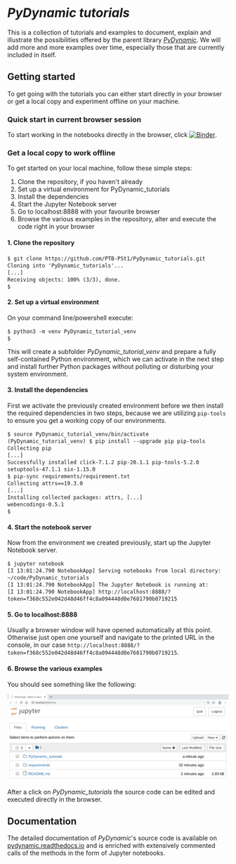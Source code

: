 # _PyDynamic tutorials_

This is a collection of tutorials and examples to document, explain and illustrate the possibilities offered by the parent library [_PyDynamic_](https://github.com/PTB-PSt1/). We will add more and more examples over time, especially those that are currently included in  itself.

## Getting started

To get going with the tutorials you can either start directly in your browser or get
 a local copy and experiment offline on your machine.
 
 ### Quick start in current browser session
 
To start working in the notebooks directly in the browser, click [![Binder](https://mybinder.org/badge_logo.svg)](https://mybinder.org/v2/gh/PTB-PSt1/PyDynamic_tutorials/master).
 
 ### Get a local copy to work offline

To get started on your local machine, follow these simple steps:

1. Clone the repository, if you haven't already
1. Set up a virtual environment for PyDynamic_tutorials
1. Install the dependencies
1. Start the Jupyter Notebook server
1. Go to localhost:8888 with your favourite browser
1. Browse the various examples in the repository, alter and execute the code right in
   your browser

#### 1. Clone the repository

```shell
$ git clone https://github.com/PTB-PSt1/PyDynamic_tutorials.git
Cloning into 'PyDynamic_tutorials'...
[...]
Receiving objects: 100% (3/3), done.
$
```

#### 2. Set up a virtual environment

On your command line/powershell execute:

```shell
$ python3 -m venv PyDynamic_tutorial_venv
$
```

This will create a subfolder _PyDynamic_tutorial_venv_ and prepare a fully
self-contained Python environment, which we can activate in the next step and install
further Python packages without polluting or disturbing your system environment.

#### 3. Install the dependencies

First we activate the previously created environment before we then install the required
dependencies in two steps, because we are utilizing `pip-tools` to ensure you get a
working copy of our environments.

```shell
$ source PyDynamic_tutorial_venv/bin/activate
(PyDynamic_tutorial_venv) $ pip install --upgrade pip pip-tools
Collecting pip
[...]
Successfully installed click-7.1.2 pip-20.1.1 pip-tools-5.2.0 setuptools-47.1.1 six-1.15.0
$ pip-sync requirements/requirement.txt
Collecting attrs==19.3.0
[...]
Installing collected packages: attrs, [...]
webencodings-0.5.1
$
```

#### 4. Start the notebook server

Now from the environment we created previously, start up the Jupyter Notebook server.

```shell
$ jupyter notebook
[I 13:01:24.790 NotebookApp] Serving notebooks from local directory: ~/code/PyDynamic_tutorials
[I 13:01:24.790 NotebookApp] The Jupyter Notebook is running at:
[I 13:01:24.790 NotebookApp] http://localhost:8888/?token=f368c552e042d48d46ff4c8a094448d0e7681790b0719215
```

#### 5. Go to localhost:8888

Usually a browser window will have opened automatically at this point. Otherwise just
open one yourself and navigate to the printed URL in the console, in our case
`http://localhost:8888/?token=f368c552e042d48d46ff4c8a094448d0e7681790b0719215`.

#### 6. Browse the various examples

You should see something like the following:

![Jupyter Notebook Server](jupyter_notebook_server.png)

After a click on _PyDynamic_tutorials_ the source code can be edited and executed directly in the browser.

## Documentation

The detailed documentation of _PyDynamic_'s source code is available on
[pydynamic.readthedocs.io](https://pydynamic.readthedocs.io/) and is enriched with
extensively commented calls of the  methods in the form of Jupyter notebooks.
